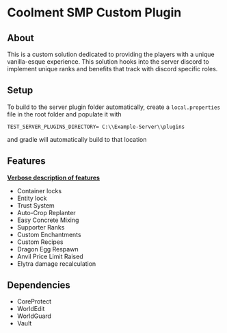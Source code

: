 # Coolment SMP Custom Plugin

## About

This is a custom solution dedicated to providing the players with a unique vanilla-esque experience. This solution hooks into the server discord to implement unique ranks and benefits that track with discord specific roles.

## Setup

To build to the server plugin folder automatically,
create a `local.properties` file in the root folder and populate it with

 ``` 
 TEST_SERVER_PLUGINS_DIRECTORY= C:\\Example-Server\\plugins
 ```
and gradle will automatically build to that location
## Features

**[Verbose description of features](features.md)**

- Container locks
- Entity lock
- Trust System
- Auto-Crop Replanter
- Easy Concrete Mixing
- Supporter Ranks
- Custom Enchantments
- Custom Recipes
- Dragon Egg Respawn
- Anvil Price Limit Raised
- Elytra damage recalculation

## Dependencies
- CoreProtect
- WorldEdit
- WorldGuard
- Vault